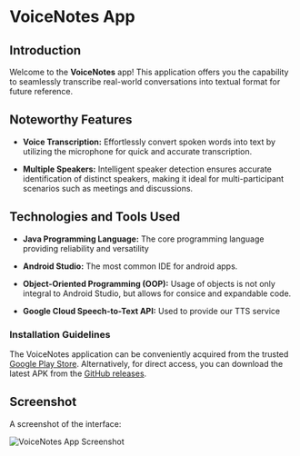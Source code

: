 # VoiceNotes App

## Introduction

Welcome to the **VoiceNotes** app! This application offers you the capability to seamlessly transcribe real-world conversations into textual format for future reference.

## Noteworthy Features

- **Voice Transcription:** Effortlessly convert spoken words into text by utilizing the microphone for quick and accurate transcription.

- **Multiple Speakers:** Intelligent speaker detection ensures accurate identification of distinct speakers, making it ideal for multi-participant scenarios such as meetings and discussions.

## Technologies and Tools Used

- **Java Programming Language:** The core programming language providing reliability and versatility

- **Android Studio:** The most common IDE for android apps.

- **Object-Oriented Programming (OOP):** Usage of objects is not only integral to Android Studio, but allows for consice and expandable code.

- **Google Cloud Speech-to-Text API:** Used to provide our TTS service

### Installation Guidelines

The VoiceNotes application can be conveniently acquired from the trusted [Google Play Store](https://play.google.com/store/apps/details?id=com.cxdev.voicenotes). Alternatively, for direct access, you can download the latest APK from the [GitHub releases](https://github.com/RABlue27/VoiceNote-Mobile-App/releases/tag/v1.1).

## Screenshot

A screenshot of the interface: 

![VoiceNotes App Screenshot](https://play-lh.googleusercontent.com/Uw-Y1qNcsX9PKirnJcIM_XC0yvgMvuV6b580WqhuAjnO16ldOHpB8ht-DpbAm0r0Jd8=w526-h296-rw)
